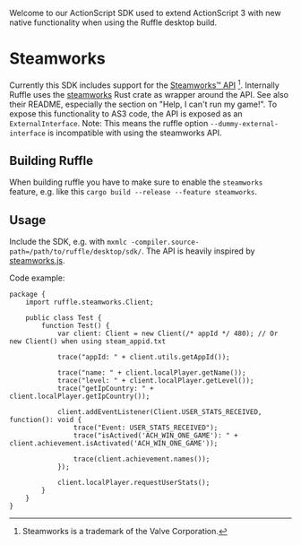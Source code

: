 Welcome to our ActionScript SDK used to extend ActionScript 3 with new native functionality when using the Ruffle desktop build.

# Steamworks

Currently this SDK includes support for the [Steamworks™ API](https://partner.steamgames.com/doc/api) [^1].
Internally Ruffle uses the [steamworks](https://github.com/Noxime/steamworks-rs) Rust crate as wrapper around the API.
See also their README, especially the section on "Help, I can't run my game!".
To expose this functionality to AS3 code, the API is exposed as an `ExternalInterface`.
Note: This means the ruffle option `--dummy-external-interface` is incompatible with using the steamworks API.

## Building Ruffle

When building ruffle you have to make sure to enable the `steamworks` feature, e.g. like this `cargo build --release --feature steamworks`.

## Usage

Include the SDK, e.g. with `mxmlc -compiler.source-path=/path/to/ruffle/desktop/sdk/`. The API is heavily inspired by [steamworks.js](https://github.com/ceifa/steamworks.js/).

Code example:
```
package {
    import ruffle.steamworks.Client;

    public class Test {
        function Test() {
            var client: Client = new Client(/* appId */ 480); // Or new Client() when using steam_appid.txt

            trace("appId: " + client.utils.getAppId());

            trace("name: " + client.localPlayer.getName());
            trace("level: " + client.localPlayer.getLevel());
            trace("getIpCountry: " + client.localPlayer.getIpCountry());

            client.addEventListener(Client.USER_STATS_RECEIVED, function(): void {
                trace("Event: USER_STATS_RECEIVED");
                trace("isActived('ACH_WIN_ONE_GAME'): " + client.achievement.isActivated('ACH_WIN_ONE_GAME'));

                trace(client.achievement.names());
            });

            client.localPlayer.requestUserStats();
        }
    }
}
```

[^1]: Steamworks is a trademark of the Valve Corporation.


